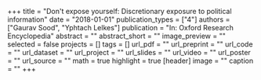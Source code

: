 +++
title = "Don't expose yourself: Discretionary exposure to political information"
date = "2018-01-01"
publication_types = ["4"]
authors = ["Gaurav Sood", "Yphtach Lelkes"]
publication = "In: Oxford Research Encyclopedia"
abstract = ""
abstract_short = ""
image_preview = ""
selected = false
projects = []
tags = []
url_pdf = ""
url_preprint = ""
url_code = ""
url_dataset = ""
url_project = ""
url_slides = ""
url_video = ""
url_poster = ""
url_source = ""
math = true
highlight = true
[header]
image = ""
caption = ""
+++

